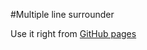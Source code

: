 #Multiple line surrounder

Use it right from [GitHub pages](https://xel23.github.io/multiple-line-surrounder/)
